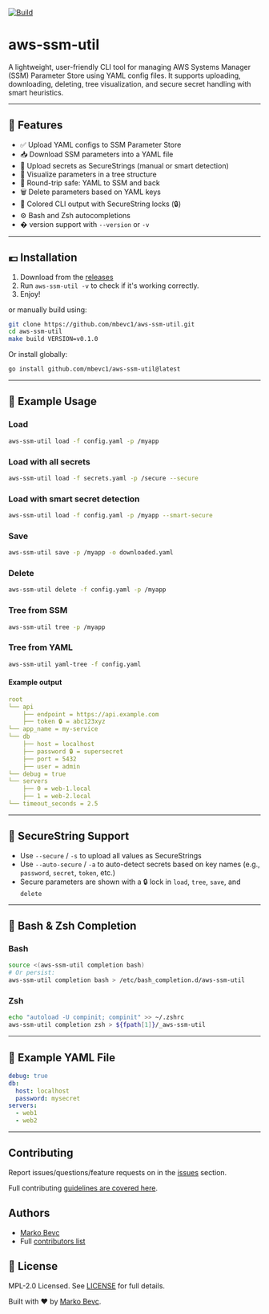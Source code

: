[![Build](https://github.com/mbevc1/aws-ssm-util/actions/workflows/build.yaml/badge.svg)](https://github.com/mbevc1/aws-ssm-util/actions/workflows/build.yaml)

# aws-ssm-util

A lightweight, user-friendly CLI tool for managing AWS Systems Manager (SSM) Parameter Store using YAML config files. It supports uploading, downloading, deleting, tree visualization, and secure secret handling with smart heuristics.

---

## 🚀 Features

- ✅ Upload YAML configs to SSM Parameter Store
- 📥 Download SSM parameters into a YAML file
- 🔐 Upload secrets as SecureStrings (manual or smart detection)
- 🌲 Visualize parameters in a tree structure
- 🔄 Round-trip safe: YAML to SSM and back
- 🗑️ Delete parameters based on YAML keys
- 🎨 Colored CLI output with SecureString locks (🔒)
- ⚙️ Bash and Zsh autocompletions
- � version support with `--version` or `-v`

---

## 💶 Installation

1. Download from the [releases](https://github.com/mbevc1/aws-ssm-util/releases)
2. Run `aws-ssm-util -v` to check if it's working correctly.
3. Enjoy!

or manually build using:

```bash
git clone https://github.com/mbevc1/aws-ssm-util.git
cd aws-ssm-util
make build VERSION=v0.1.0
```

Or install globally:

```bash
go install github.com/mbevc1/aws-ssm-util@latest
```

---

## 🧪 Example Usage

### Load
```bash
aws-ssm-util load -f config.yaml -p /myapp
```

### Load with all secrets
```bash
aws-ssm-util load -f secrets.yaml -p /secure --secure
```

### Load with smart secret detection
```bash
aws-ssm-util load -f config.yaml -p /myapp --smart-secure
```

### Save
```bash
aws-ssm-util save -p /myapp -o downloaded.yaml
```

### Delete
```bash
aws-ssm-util delete -f config.yaml -p /myapp
```

### Tree from SSM
```bash
aws-ssm-util tree -p /myapp
```

### Tree from YAML
```bash
aws-ssm-util yaml-tree -f config.yaml
```

#### Example output

```yaml
root
└── api
    ├── endpoint = https://api.example.com
    ├── token 🔒 = abc123xyz
└── app_name = my-service
└── db
    ├── host = localhost
    ├── password 🔒 = supersecret
    ├── port = 5432
    ├── user = admin
└── debug = true
└── servers
    ├── 0 = web-1.local
    ├── 1 = web-2.local
└── timeout_seconds = 2.5
```

---

## 🔐 SecureString Support

- Use `--secure` / `-s` to upload all values as SecureStrings
- Use `--auto-secure` / `-a` to auto-detect secrets based on key names (e.g., `password`, `secret`, `token`, etc.)
- Secure parameters are shown with a 🔒 lock in `load`, `tree`, `save`, and `delete`

---

## 🧩 Bash & Zsh Completion

### Bash
```bash
source <(aws-ssm-util completion bash)
# Or persist:
aws-ssm-util completion bash > /etc/bash_completion.d/aws-ssm-util
```

### Zsh
```bash
echo "autoload -U compinit; compinit" >> ~/.zshrc
aws-ssm-util completion zsh > ${fpath[1]}/_aws-ssm-util
```

---

## 🧰 Example YAML File

```yaml
debug: true
db:
  host: localhost
  password: mysecret
servers:
  - web1
  - web2
```

---

## Contributing

Report issues/questions/feature requests on in the [issues](https://github.com/mbevc1/aws-ssm-util/issues/new) section.

Full contributing [guidelines are covered here](.github/CONTRIBUTING.md).

## Authors

* [Marko Bevc](https://github.com/mbevc1)
* Full [contributors list](https://github.com/mbevc1/aws-ssm-util/graphs/contributors)

## 📄 License

MPL-2.0 Licensed. See [LICENSE](LICENSE) for full details.
<!-- https://choosealicense.com/licenses/ -->

Built with ❤️  by [Marko Bevc](https://github.com/mbevc1).
